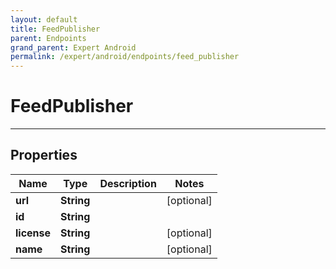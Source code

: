 ```yaml
---
layout: default
title: FeedPublisher
parent: Endpoints
grand_parent: Expert Android
permalink: /expert/android/endpoints/feed_publisher
---
```


# FeedPublisher

---

## Properties

| Name | Type | Description | Notes
| ------------ | ------------- | ------------- | -------------
**url** | **String** |  |  [optional]
**id** | **String** |  | 
**license** | **String** |  |  [optional]
**name** | **String** |  |  [optional]



